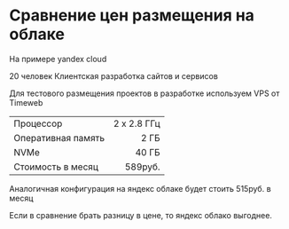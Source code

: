 # Сравнение цен размещения на облаке
На примере yandex cloud

20 человек
Клиентская разработка сайтов и сервисов

Для тестового размещения проектов в разработке используем VPS от Timeweb

|           |               |
|:----------|--------------:|
|Процессор  |2 x 2.8 ГГц    |
|Оперативная память |2 ГБ   |
|NVMe       |40 ГБ          |
|Стоимость в месяц|589руб.  |

Аналогичная конфигурация на яндекс облаке будет стоить 515руб. в месяц

Если в сравнение брать разницу в цене, то яндекс облако выгоднее.